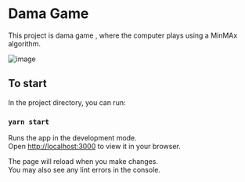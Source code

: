# Dama Game

 This project is dama game , where the computer plays using a MinMAx algorithm.

![image](https://user-images.githubusercontent.com/48563357/219238376-3855e94e-83eb-4c74-9194-c61781d3e53a.png)

## To start

In the project directory, you can run:

### `yarn start`

Runs the app in the development mode.\
Open [http://localhost:3000](http://localhost:3000) to view it in your browser.

The page will reload when you make changes.\
You may also see any lint errors in the console.


